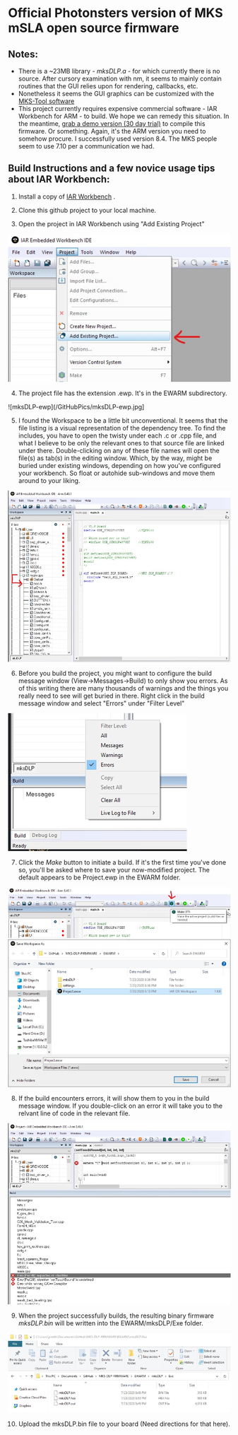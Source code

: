 # Official Photonsters version of MKS mSLA open source firmware #


## Notes:
- There is a ~23MB library - *mksDLP.a* - for which currently there is no source.  After cursory examination with nm, it seems to mainly contain routines that the GUI relies upon for rendering, callbacks, etc.
- Nonetheless it seems the GUI graphics can be customized with the [MKS-Tool software](https://github.com/makerbase-mks/MKS-TOOL)
- This project currently requires expensive commercial software - IAR Workbench for ARM - to build.  We hope we can remedy this situation.  In the meantime, [grab a demo version (30 day trial)](https://www.iar.com/iar-embedded-workbench/) to compile this firmware.  Or something.  Again, it's the ARM version you need to somehow procure.  I successfully used version 8.4.  The MKS people seem to use 7.10 per a communication we had.

## Build Instructions and a few novice usage tips about IAR Workbench:

1. Install a copy of [IAR Workbench](https://www.iar.com/iar-embedded-workbench/) <cringe>.

2. Clone this github project to your local machine.

3. Open the project in IAR Workbench using "Add Existing Project"

  ![ExistingProject](/GitHubPics/AddProject.jpg)

4. The project file has the extension .ewp.  It's in the EWARM subdirectory.

  ![mksDLP-ewp](/GitHubPics/mksDLP-ewp.jpg]

5. I found the Workspace to be a little bit unconventional.  It seems that the file listing is a visual representation of the dependency tree.  To find the includes, you have to open the twisty under each .c or .cpp file, and what I believe to be only the relevant ones to that source file are linked under there.  Double-clicking on any of these file names will open the file(s) as tab(s) in the editing window.  Which, by the way, might be buried under existing windows, depending on how you've configured your workbench.  So float or autohide sub-windows and move them around to your liking.

  ![Includes](/GitHubPics/Includes.jpg)

6. Before you build the project, you might want to configure the build message window (View->Messages->Build) to only show you errors. As of this writing there are many thousands of warnings and the things you really need to see will get buried in there.  Right click in the build message window and select "Errors" under "Filter Level" 

 ![Errors](/GitHubPics/BuildErrorsOnly.jpg)

7. Click the *Make* button to initiate a build.  If it's the first time you've done so, you'll be asked where to save your now-modified project.  The default appears to be Project.ewp in the EWARM folder.

 ![MakeButton](/GitHubPics/Make.jpg)
 ![SaveProject](/GitHubPics/ProjectSave.jpg)

8. If the build encounters errors, it will show them to you in the build message window.  If you double-click on an error it will take you to the relvant line of code in the relevant file.

 ![ErrorFix](/GitHubPics/BuildErrorFix.jpg)

9. When the project successfully builds, the resulting binary firmware *mksDLP.bin* will be written into the EWARM/mksDLP/Exe folder.

 ![OutputBin](/GitHubPics/OutputBin.jpg)
 
10. Upload the mksDLP.bin file to your board (Need directions for that here).
